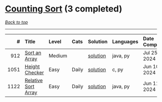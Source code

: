 # [Counting Sort](<https://leetcode.com/tag/Counting-Sort/>) (3 completed)

*[Back to top](<../../README.md>)*

------

|    # | Title                                                                      | Level   | Cats   | Solution                                       | Languages   | Date Complete   |
|-----:|:---------------------------------------------------------------------------|:--------|:-------|:-----------------------------------------------|:------------|:----------------|
|  912 | [Sort an Array](<https://leetcode.com/problems/sort-an-array>)             | Medium  |        | [solution](<../_912. Sort an Array.md>)        | java, py    | Jul 25, 2024    |
| 1051 | [Height Checker](<https://leetcode.com/problems/height-checker>)           | Easy    | Daily  | [solution](<../_1051. Height Checker.md>)      | c, py       | Jun 10, 2024    |
| 1122 | [Relative Sort Array](<https://leetcode.com/problems/relative-sort-array>) | Easy    | Daily  | [solution](<../_1122. Relative Sort Array.md>) | java, py    | Jun 11, 2024    |